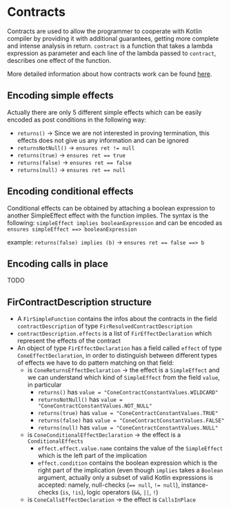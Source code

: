 # Contracts
Contracts are used to allow the programmer to cooperate with Kotlin compiler by providing it with additional guarantees,
getting more complete and intense analysis in return.
`contract` is a function that takes a lambda expression as parameter and each line of the lambda passed to `contract`,
describes one effect of the function.

More detailed information about how contracts work can be found 
[here](https://github.com/Kotlin/KEEP/blob/master/proposals/kotlin-contracts.md).


## Encoding simple effects
Actually there are only 5 different simple effects which can be easily encoded as post conditions in the following way:
- `returns()` &rarr; Since we are not interested in proving termination, this effects does not give us any information
  and can be ignored
- `returnsNotNull()` &rarr; `ensures ret != null`
- `returns(true)` &rarr; `ensures ret == true`
- `returns(false)` &rarr; `ensures ret == false`
- `returns(null)` &rarr; `ensures ret == null`

## Encoding conditional effects
Conditional effects can be obtained by attaching a boolean expression to another SimpleEffect effect
with the function implies.
The syntax is the following: `simpleEffect implies booleanExpression`
and can be encoded as `ensures simpleEffect ==> booleanExpression`

example: `returns(false) implies (b)` &rarr; `ensures ret == false ==> b`


## Encoding calls in place
TODO

## FirContractDescription structure
- A `FirSimpleFunction` contains the infos about the contracts in the field `contractDescription`
of type `FirResolvedContractDescription`
- `contractDescription.effects` is a list of `FirEffectDeclaration` which represent the effects of the contract
- An object of type `FirEffectDeclaration` has a field called `effect` of type `ConeEffectDeclaration`,
  in order to distinguish between different types of effects we have to do pattern matching on that field:
  - is `ConeReturnsEffectDeclaration` &rarr; the effect is a `SimpleEffect` and we can understand which kind of
    `SimpleEffect` from the field `value`, in particular
    - `returns()` has `value = "ConeContractConstantValues.WILDCARD"`
    - `returnsNotNull()` has `value = "ConeContractConstantValues.NOT_NULL"`
    - `returns(true)` has `value = "ConeContractConstantValues.TRUE"`
    - `returns(false)` has `value = "ConeContractConstantValues.FALSE"`
    - `returns(null)` has `value = "ConeContractConstantValues.NULL"`
  - is `ConeConditionalEffectDeclaration` &rarr; the effect is a `ConditionalEffects`
    - `effect.effect.value.name` contains the value of the `SimpleEffect` which is the left part of the implication
    - `effect.condition` contains the boolean expression which is the right part of the implication
      (even though `implies` takes a `Boolean` argument, actually only a subset of valid Kotlin expressions is accepted:
      namely, null-checks (`== null`, `!= null`), instance-checks (`is`, `!is`), logic operators (`&&`, `||`, `!`)
  - is `ConeCallsEffectDeclaration` &rarr; the effect is `CallsInPlace`
